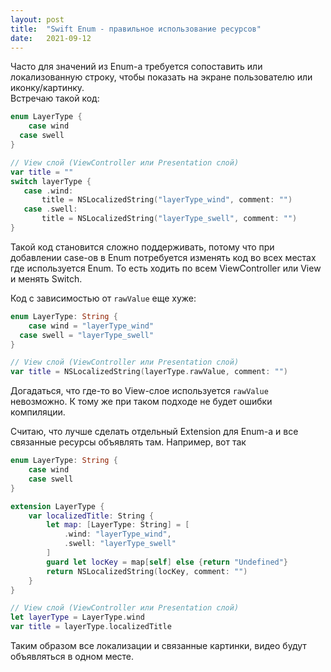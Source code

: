 ```yaml
---
layout: post
title:  "Swift Enum - правильное использование ресурсов"
date:   2021-09-12
---
```


Часто для значений из Enum-а требуется сопоставить или локализованную строку, чтобы показать на экране пользователю или иконку/картинку.   
Встречаю такой код:

```swift
enum LayerType {
	case wind
  case swell
}

// View слой (ViewController или Presentation слой)
var title = ""
switch layerType {
   case .wind: 
       title = NSLocalizedString("layerType_wind", comment: "")
   case .swell: 
       title = NSLocalizedString("layerType_swell", comment: "")
}
```

Такой код становится сложно поддерживать, потому что при добавлении case-ов в Enum потребуется изменять код во всех местах где используется Enum. То есть ходить по всем ViewController или View и менять Switch. 

Код с зависимостью от `rawValue` еще хуже:

```swift
enum LayerType: String {
	case wind = "layerType_wind"
  case swell = "layerType_swell"
}

// View слой (ViewController или Presentation слой)
var title = NSLocalizedString(layerType.rawValue, comment: "")
```

Догадаться, что где-то во View-слое используется `rawValue` невозможно. К тому же при таком подходе не будет ошибки компиляции.

Считаю, что лучше сделать отдельный Extension для Enum-а и все связанные ресурсы объявлять там. Например, вот так

```swift
enum LayerType: String {
    case wind
    case swell
}

extension LayerType {
    var localizedTitle: String {
        let map: [LayerType: String] = [
            .wind: "layerType_wind",
            .swell: "layerType_swell"
        ]
        guard let locKey = map[self] else {return "Undefined"}
        return NSLocalizedString(locKey, comment: "")
    }
}

// View слой (ViewController или Presentation слой)
let layerType = LayerType.wind
var title = layerType.localizedTitle
```

Таким образом все локализации и связанные картинки, видео будут объявляться в одном месте.